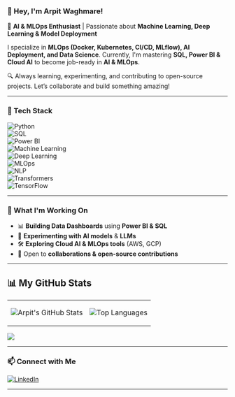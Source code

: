 ### 👋 Hey, I'm Arpit Waghmare!  
🚀 **AI & MLOps Enthusiast** | Passionate about **Machine Learning, Deep Learning & Model Deployment**  

I specialize in **MLOps (Docker, Kubernetes, CI/CD, MLflow), AI Deployment, and Data Science**. Currently, I'm mastering **SQL, Power BI & Cloud AI** to become job-ready in **AI & MLOps**.  

🔍 Always learning, experimenting, and contributing to open-source projects. Let’s collaborate and build something amazing!  

---

### 🔧 Tech Stack  
![Python](https://img.shields.io/badge/Python-3776AB?style=flat&logo=python&logoColor=white)  
![SQL](https://img.shields.io/badge/SQL-4479A1?style=flat&logo=MySQL&logoColor=white)  
![Power BI](https://img.shields.io/badge/PowerBI-F2C811?style=flat&logo=powerbi&logoColor=black)  
![Machine Learning](https://img.shields.io/badge/Machine%20Learning-orange?style=flat&logo=scikit-learn&logoColor=white)  
![Deep Learning](https://img.shields.io/badge/Deep%20Learning-red?style=flat&logo=pytorch&logoColor=white)  
![MLOps](https://img.shields.io/badge/MLOps-blue?style=flat&logo=docker&logoColor=white)  
![NLP](https://img.shields.io/badge/NLP-purple?style=flat&logo=spacy&logoColor=white)  
![Transformers](https://img.shields.io/badge/Transformers-yellow?style=flat&logo=huggingface&logoColor=white)  
![TensorFlow](https://img.shields.io/badge/TensorFlow-FF6F00?style=flat&logo=tensorflow&logoColor=white)  

---

### 🚀 What I'm Working On  
- 📊 **Building Data Dashboards** using **Power BI & SQL**  
- 🤖 **Experimenting with AI models** & **LLMs**  
- 🛠 **Exploring Cloud AI & MLOps tools** (AWS, GCP)  
- 📌 Open to **collaborations & open-source contributions**  

---

## 📊 My GitHub Stats  
<table>
<tr>
<td>

![Arpit's GitHub Stats](https://github-readme-stats.vercel.app/api?username=ArpitW-AI&show_icons=true&theme=radical)

</td>
<td>

![Top Languages](https://github-readme-stats.vercel.app/api/top-langs/?username=ArpitW-AI&layout=compact&theme=radical)

</td>
</tr>
</table>

![](https://komarev.com/ghpvc/?username=ArpitW-AI&color=blue)

---

### 📫 Connect with Me  
[![LinkedIn](https://img.shields.io/badge/LinkedIn-blue?style=flat&logo=linkedin)]( https://www.linkedin.com/in/arpit-waghamare?utm_source=share&utm_campaign=share_via&utm_content=profile&utm_medium=android_app)  
<!--[![Twitter](https://img.shields.io/badge/Twitter-blue?style=flat&logo=twitter)](https://twitter.com/your-profile/) 
[![Portfolio](https://img.shields.io/badge/Portfolio-Website-brightgreen?style=flat&logo=web)](https://your-portfolio.com/)  -->

---

